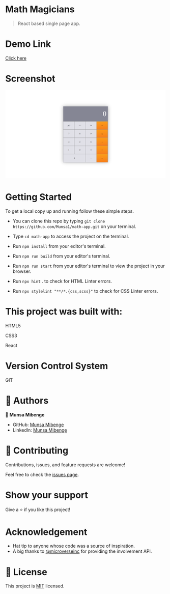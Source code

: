 # Math Magicians

> React based single page app.  

# Demo Link
[Click here]()

# Screenshot

![Image of the desktop view](screenshot.png)

# Getting Started

To get a local copy up and running follow these simple steps.

- You can clone this repo by typing `git clone https://github.com/Munsa1/math-app.git` on your terminal.

- Type `cd math-app` to access the project on the terminal.
  
- Run `npm install` from your editor's terminal.

- Run `npm run build` from your editor's terminal.

- Run `npm run start` from your editor's terminal to view the project in your browser.

- Run `npx hint` . to check for HTML Linter errors.

- Run `npx stylelint "**/*.{css,scss}"` to check for CSS Linter errors.


# This project was built with:

HTML5

CSS3

React


# Version Control System

GIT


# 👤 Authors


👤 **Munsa Mibenge**

- GitHub: [Munsa Mibenge](https://github.com/Munsa1)
- LinkedIn: [Munsa Mibenge](https://www.linkedin.com/in/munsa-mibenge-a35736205/)


# 🤝 Contributing

Contributions, issues, and feature requests are welcome!

Feel free to check the [issues page](https://github.com/Munsa1/math-app/issues).

# Show your support

Give a ⭐️ if you like this project!

# Acknowledgement
- Hat tip to anyone whose code was a source of inspiration.
- A big thanks to [@microverseinc](https://github.com/microverseinc) for providing the involvement API.

# 📝 License

This project is [MIT](./MIT.md) licensed.
